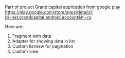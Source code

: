 Part of project Grand capital application from google play https://play.google.com/store/apps/details?id=net.grandcapital.android.account&hl=ru

Here are:
1) Fragment with data
2) Adapter for showing data in list
3) Custom listview for pagination
4) Custom view